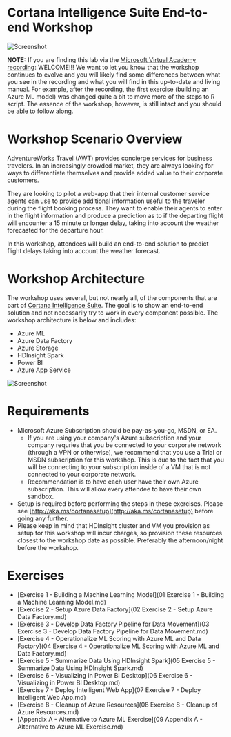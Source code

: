 # Cortana Intelligence Suite End-to-end Workshop
![Screenshot](images/cis_header.png)

**NOTE:** If you are finding this lab via the [Microsoft Virtual Academy recording](https://mva.microsoft.com/en-us/training-courses/cortana-intelligence-suite-end-to-end-16972): WELCOME!!! We want to let you know that the workshop continues to evolve and you will likely find some differences between what you see in the recording and what you will find in this up-to-date and living manual. For example, after the recording, the first exercise (building an Azure ML model) was changed quite a bit to move more of the steps to R script. The essence of the workshop, however, is still intact and you should be able to follow along.

# Workshop Scenario Overview

AdventureWorks Travel (AWT) provides concierge services for business travelers. In an increasingly crowded market, they are always looking for ways to differentiate themselves and provide added value to their corporate customers.

They are looking to pilot a web-app that their internal customer service agents can use to provide additional information useful to the traveler during the flight booking process. They want to enable their agents to enter in the flight information and produce a prediction as to if the departing flight will encounter a 15 minute or longer delay, taking into account the weather forecasted for the departure hour.

In this workshop, attendees will build an end-to-end solution to predict flight delays taking into account the weather forecast.

# Workshop Architecture
The workshop uses several, but not nearly all, of the components that are part of [Cortana Intelligence Suite](https://www.microsoft.com/en-us/cloud-platform/cortana-intelligence-suite). The goal is to show an end-to-end solution and not necessarily try to work in every component possible. The workshop architecture is below and includes:

- Azure ML
- Azure Data Factory
- Azure Storage
- HDInsight Spark
- Power BI
- Azure App Service


![Screenshot](images/workshop_architecture.png)

# Requirements

- Microsoft Azure Subscription should be pay-as-you-go, MSDN, or EA.
   - If you are using your company's Azure subscription and your company requries that you be connected to your corporate network (through a VPN or otherwise), we recommend that you use a Trial or MSDN subscription for this workshop. This is due to the fact that you will be connecting to your subscription inside of a VM that is not connected to your corporate network.
   - Recommendation is to have each user have their own Azure subscription. This will allow every attendee to have their own sandbox.
- Setup is required before performing the steps in these exercises. Please see [http://aka.ms/cortanasetup](http://aka.ms/cortanasetup) before going any further.
- Please keep in mind that HDInsight cluster and VM you provision as setup for this workshop will incur charges, so provision these resources closest to the workshop date as possible.  Preferably the afternoon/night before the workshop.

# Exercises

- [Exercise 1 - Building a Machine Learning Model](01 Exercise 1 - Building a Machine Learning Model.md)
- [Exercise 2 - Setup Azure Data Factory](02 Exercise 2 - Setup Azure Data Factory.md)
- [Exercise 3 - Develop Data Factory Pipeline for Data Movement](03 Exercise 3 - Develop Data Factory Pipeline for Data Movement.md)
- [Exercise 4 - Operationalize ML Scoring with Azure ML and Data Factory](04 Exercise 4 - Operationalize ML Scoring with Azure ML and Data Factory.md)
- [Exercise 5 - Summarize Data Using HDInsight Spark](05 Exercise 5 - Summarize Data Using HDInsight Spark.md)
- [Exercise 6 - Visualizing in Power BI Desktop](06 Exercise 6 - Visualizing in Power BI Desktop.md)
- [Exercise 7 - Deploy Intelligent Web App](07 Exercise 7 - Deploy Intelligent Web App.md)
- [Exercise 8 - Cleanup of Azure Resources](08 Exercise 8 - Cleanup of Azure Resources.md)
- [Appendix A - Alternative to Azure ML Exercise](09 Appendix A - Alternative to Azure ML Exercise.md)
